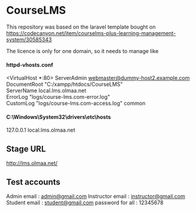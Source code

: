 # CourseLMS

This repository was based on the laravel template bought on https://codecanyon.net/item/courselms-plus-learning-management-system/30585343

The licence is only for one domain, so it needs to manage like 

#### httpd-vhosts.conf
<VirtualHost *:80>
    ServerAdmin webmaster@dummy-host2.example.com <br/>
    DocumentRoot "C:/xampp/htdocs/CourseLMS" <br/>
    ServerName local.lms.olmaa.net <br/>
    ErrorLog "logs/course-lms.com-error.log" <br/>
    CustomLog "logs/course-lms.com-access.log" common <br/>
</VirtualHost>

#### C:\Windows\System32\drivers\etc\hosts
127.0.0.1 local.lms.olmaa.net


## Stage URL 
http://lms.olmaa.net/


## Test accounts
Admin email : admin@gmail.com
Instructor email : instructor@gmail.com
Student email : student@gmail.com
password for all : 12345678